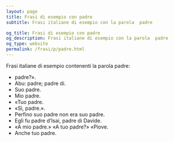 ```yaml
---
layout: page
title: Frasi di esempio con padre 
subtitle: Frasi italiane di esempio con la parola  padre

og_title: Frasi di esempio con padre 
og_description: Frasi italiane di esempio con la parola  padre
og_type: website
permalink: /frasi/p/padre.html
---
```


Frasi italiane di esempio contenenti la parola padre:


- padre?».
- Abu: padre; padre di.
- Suo padre.
- Mio padre.
- «Tuo padre.
- «Sì, padre.».
- Perfino suo padre non era suo padre.
- Egli fu padre d’Isai, padre di Davide.
- «A mio padre.» «A tuo padre?» «Piove.
- Anche tuo padre.
